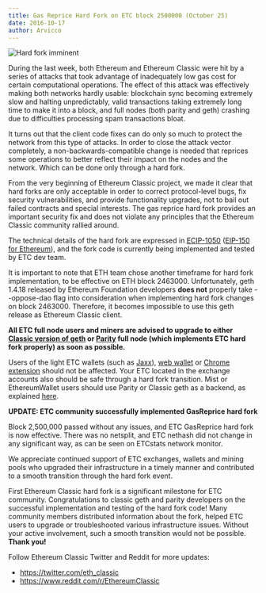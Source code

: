 ```yaml
---
title: Gas Reprice Hard Fork on ETC block 2500000 (October 25)
date: 2016-10-17
author: Arvicco
---
```


![Hard fork imminent](http://media.coindesk.com/uploads/2015/07/Screen-Shot-2015-07-06-at-2.54.56-PM.png)

During the last week, both Ethereum and Ethereum Classic were hit by a series of attacks that took advantage of inadequately low gas cost for certain computational operations. The effect of this attack was effectively making both networks hardly usable: blockchain sync becoming extremely slow and halting unpredictably, valid transactions taking extremely long time to make it into a block, and full nodes (both parity and geth) crashing due to difficulties processing spam transactions bloat.

It turns out that the client code fixes can do only so much to protect the network from this type of attacks. In order to close the attack vector completely, a non-backwards-compatible change is needed that reprices some operations to better reflect their impact on the nodes and the network. Which can be done only through a hard fork.

From the very beginning of Ethereum Classic project, we made it clear that hard forks are only acceptable in order to correct protocol-level bugs, fix security vulnerabilities, and provide functionality upgrades, not to bail out failed contracts and special interests. The gas reprice hard fork provides an important security fix and does not violate any principles that the Ethereum Classic community rallied around.

The technical details of the hard fork are expressed in [ECIP-1050](https://github.com/ethereumproject/ECIPs/issues/17) ([EIP-150 for Ethereum](https://github.com/ethereum/EIPs/issues/150)), and the fork code is currently being implemented and tested by ETC dev team.

It is important to note that ETH team chose another timeframe for hard fork implementation, to be effective on ETH block 2463000. Unfortunately, geth 1.4.18 released by Ethereum Foundation developers **does not** properly take --oppose-dao flag into consideration when implementing hard fork changes on block 2463000. Therefore, it becomes impossible to use this geth release as Ethereum Classic client.

**All ETC full node users and miners are advised to upgrade to either [Classic version of geth](https://github.com/ethereumproject/go-ethereum/releases) or [Parity](https://github.com/ethcore/parity/releases/) full node (which implements ETC hard fork properly) as soon as possible.**

Users of the light ETC wallets (such as [Jaxx](https://jaxx.io/)), [web wallet](http://classicetherwallet.com/) or [Chrome extension](https://chrome.google.com/webstore/detail/classicetherwallet-cx/opggclcfcbfbchcienjdaohghcamjfhf) should not be affected. Your ETC located in the exchange accounts also should be safe through a hard fork transition. Mist or EthereumWallet users should use Parity or Classic geth as a backend, as explained [here](https://www.youtube.com/watch?v=peAnJ3rRn04).

**UPDATE: ETC community successfully implemented GasReprice hard fork**

Block 2,500,000 passed without any issues, and ETC GasReprice hard fork is now effective. There was no netsplit, and ETC nethash did not change in any significant way, as can be seen on ETCstats network monitor.

We appreciate continued support of ETC exchanges, wallets and mining pools who upgraded their infrastructure in a timely manner and contributed to a smooth transition through the hard fork event.

First Ethereum Classic hard fork is a significant milestone for ETC community. Congratulations to classic geth and parity developers on the successful implementation and testing of the hard fork code! Many community members distributed information about the fork, helped ETC users to upgrade or troubleshooted various infrastructure issues. Without your active involvement, such a smooth transition would not be possible. **Thank you!**

Follow Ethereum Classic Twitter and Reddit for more updates:

* https://twitter.com/eth_classic
* https://www.reddit.com/r/EthereumClassic
